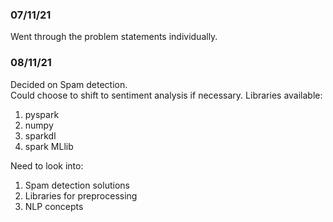 ### 07/11/21
Went through the problem statements individually.

### 08/11/21
Decided on Spam detection.  
Could choose to shift to sentiment analysis if necessary. 
Libraries available:  
1. pyspark
2. numpy
3. sparkdl
4. spark MLlib  

Need to look into:    
1. Spam detection solutions
2. Libraries for preprocessing  
3. NLP concepts
